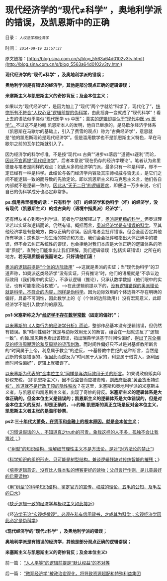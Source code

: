 # 现代经济学的“现代≠科学” ，奥地利学派的错误，及凯恩斯中的正确

目录： `人权法学和经济学` 

时间： `2014-09-19 22:57:27` 

原文链接：[http://blog.sina.com.cn/s/blog_5563a64d0102v3tv.html](http://blog.sina.com.cn/s/blog_5563a64d0102v3tv.html)

**现代经济学的“现代≠科学” ，及奥地利学派的错误；**

**奥地利学派是有错误的经济学，其他是部分观点正确的逻辑谬误；**

**米塞斯主义与凯恩斯主义的奇妙背反；及金本位主义**；

如果以为“现代经济学”，是因为加上了“现代”两个字就给“科学了，现代化了”，[恍惚所有不符合“人权心证”逻辑前提的伪科学](../../../2010/1/21/三种现代经济学体系和经济学的科学实证源.md)，由此摇身一变就成了“现代科学”！看上去的语法似乎类似“现代医学
vs 中医”；[真实的逻辑却类似于“现代中医
vs
医学”。](../../../2009/5/13/中医是理论，西医是检查标准；.md)不过这不是约翰.凯恩斯本人的发明，他自已继承的，是马歇尔经济学体系（凯恩斯在马歇尔的基础上，引入了费雪的观点）称为“古典经济学”，意思就是“他的凯恩斯理论是现代经济学”。但是滥用数学也不是凯恩斯主义特色，早在马歇尔之前的瓦尔拉斯就引入了。

因为经济学的科学标准，不是按“现代vs 古典”“进步vs落后”“道德vs逐利”而论，[因此不宜再提“现代经济学](../../../2009/7/23/张五常大师对现代经济学的贡献史无前例.md)”，后者本意说“现在仍存的经济学理论”。笔者认为弗里德曼与笔者是同样的观点：如此从多的经济学门派，最多只有一种是科学，却不一定已经有一种是科学。此结论与各门经济学内容及其宗师权威与否无关，是它们之间不能逻辑一致的而导致的先验定论。即以凯恩斯主义和马克思主义言，他们各自内部就不是逻辑一致的。[因此从“天无二日”的逻辑要求](../../../2013/11/10/理解先验的概念，才能理解科学的世界观和沟通的方法论；.md)，即便退一万步来说，它们自已的伪科学成分也必定非常多。

**ps:借用弗里德曼的话：“只有科学（好）的经济学和伪科学（坏）的经济学，没有现代（凯恩斯主义）的或古典的（语境中指奥派）经济学”**。

还有博友关心到奥地利学派。笔者也早就解释过了，[奥派是粗糙的科学，](../../../2012/7/16/奥地利学派的经济周期理论也是错误的.md)但奥派理论若以实证和逻辑而论，仍然有错。概括而言，[奥派经济学是有错误的科学](../../../2010/1/22/奥地利学派不是完美的体系.md)，至其他经济学是有些地方，类似正确的谬误。因此笔者会批评错误，但会全面否定其他所有学派；这也是一般生活的常识和方法，我们会会批评和指出大体正确中的错误，但不会去纠正系统性的谬误，也会拒绝对我们本应是大体正确的逻辑体系的所谓“质疑”，直到他们能拿出让我们理解，我们逻辑错误（包括实证错误）之所在的地方。**若无理质疑者强而论之，只好请他们滚**！

[奥派的逻辑前提是“个体的边际效用](../../../2011/6/25/博弈论和凯恩斯主义都是伪科学.md)”
——>这就是奥派的实证；当“现代伪科学”的卫道声称，如奥派这类经济学“没有实证，只有推论”时，他们的语境就是“不承认边际效用（我们眼中的实证），不承认逻辑（推论），只承认数学数据（他们眼中的实证，也有可能指政治权威）”。——>在此逻辑前提以下的，[没有逻辑错误的奥派理论就是科学，不符合的内容，同样是伪科学](../../../2011/2/10/经济学的科学方法论与量子力学相似.md)。因为边际效用的个体选择不存在明确的偏好，具备不可测性，因此数学上的（∫（个体的边际效用））没有宏观意义，此即经济学不能引入数学的的原因。

**ps1:米塞斯称之为“[经济学不存在数学常数](../../../2013/4/18/为什么芝加哥学派弗里德曼的“实证经济学”是伪科学？.md)（固定的偏好）”**；

[以米塞斯的《人类行为的经济学分析》而论](../../../2011/1/27/米塞斯《人类行为的经济学分析》的分析.md)，整部作品基本没有逻辑错误，但仍然有错误。象“时间性偏好”就是与边际效用无关的断言，组合在一起就违反了“逻辑一致”。约翰.凯恩斯也看出该错误，指出瑞典学派基于时间性偏好，[得出了完全相反的经济周期理论和反周期的货币刺激](../../../2011/6/20/奥地利学派时间性偏好断言是错误的.md)。而时间性偏好只不过是对基督教所断言的“时间属于上帝，利息属于教会”的逆反，——>基督教中世纪的这种断言，当然是武断的也是错误的，但因此而逆反为“时间属于大家的，利息属于借贷人，逐利因而时间性偏好”，逻辑上就错误了。

[以米塞斯为代表的“金本位主义”同样是与边际效用无关的断言](../../../2014/2/23/金本位之奥地利学派和熊彼特都是白痴，其他连白痴都不是！.md)。如果说政府贩卖印钞权充税，（即凯恩斯主义），因不受监督而应被责难，[则政府贩卖“黄金货币特许权”，难道就不是行政干预的隐性税收](../../../2014/2/25/货币天生不是财富.md)？在这里，米塞斯和奥地利学派的米塞斯主义者，与凯恩斯和凯恩斯主义者，出现了奇妙的背反。**米塞斯主义的逻辑体系是大体正确的，但金本位主义是错误的；凯恩斯主义的逻辑体系是大体错误的，但是对金本位主义的反对，却是正确的，——>约翰.凯恩斯的真正立场是反对金本位主义，凯恩斯主义者主张的是滥印钞票**。

**ps2:三[十年代大萧条，在货币和金融上的根本原因，就是金本位主义](../../../2014/2/25/金本位制度下的进行性加税直到崩溃，大萧条，明朝.md)**；

《[习惯说假话的人，不知道真之truth的可贵，象我这样的人不多，孤独不会让我难过；](../../../2014/9/12/象我这样的人不多，孤独不会让我难过；.md)》

《[“树型”的知识结构，理解细节理性主义不是方法论，是对“对方法论的禁止”](../../../2014/9/13/科学的世界观和方法论，与传统公知，逻辑冲突不可调和；.md)》

《[科学知识的组织形态，只可能是树型结构，兼谈逻辑残缺对传统智能的摧残；](../../../2014/9/14/理解科学知识的“树型”数据结构，及逻辑残缺对智能的摧残；.md)》

《[培养逻辑意识，没有比人性本私的博客更好的读物；父母言行作则，是儿童最好的启蒙读物](../../../2014/9/15/人性本私或是最好的逻辑读物，父母是儿童最好的启蒙读物.md)》

《[用“树型”的科学知识结构，鉴定官方的宣传，权威的理论，五毛的公知，及毛左的口水](../../../2014/9/16/逻辑鉴定宣传，理论，权威，公知，五毛，和毛左的口水.md)》

《[缺乏逻辑一致的经济学与极权主义如此接近](../../../2014/9/17/缺乏逻辑一致的经济学与极权主义如此接近！.md)》

《经[济学无论“宏观或微观”，必须在私有信用背书，才成其为科学；宏观经济学因此必定是伪科学](../../../2014/9/18/“微观经济学”被政治宏观化，将导致资源超配和特殊利益集团.md)》

《**现代经济学的“现代≠科学” ，及奥地利学派的错误；**

**奥地利学派是有错误的经济学，其他是部分观点正确的逻辑谬误；**

**米塞斯主义与凯恩斯主义的奇妙背反；及金本位主义**》

前一篇： [“人人平等”的逻辑前提是“默认权益”的不对等](../../../2014/9/24/“人人平等”的逻辑前提是“默认权益”的不对等.md)

后一篇： [“微观经济学”被政治宏观化，将导致资源超配和特殊利益集团](../../../2014/9/18/“微观经济学”被政治宏观化，将导致资源超配和特殊利益集团.md)

